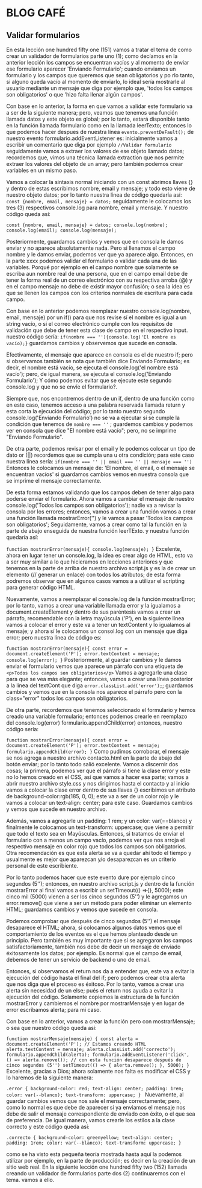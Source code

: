 # BLOG CAFÉ

## Validar formularios

En esta lección one hundred fifty one (151) vamos a tratar el tema de como crear un validador de formularios parte uno (1); como decíamos en la anterior lección los campos se encuentran vacíos y al momento de enviar ese formulario aparecer 'Enviando Formulario'; cuando enviamos un formulario y los campos que queremos que sean obligatorios y po rlo tanto, si alguno queda vacío al momento de enviarlo, lo ideal sería mostrarle al usuario mediante un mensaje que diga por ejemplo que, 'todos los campos son obligatorios' o que 'hizo falta llenar algún campos'.

Con base en lo anterior, la forma en que vamos a validar este formulario va a ser de la siguiente manera; pero, veamos que tenemos una función llamada datos y este objeto es global; por lo tanto, estará disponible tanto en la función llamada formulario como en la llamada leerTexto; entonces lo que podemos hacer despues de nuestra línea `evento.preventDeFault();` de nuestro evento formulario.addEventListener es: inicialmente vamos a escribir un comentario que diga por ejemplo `//Validar formulario` seguidamente vamos a extraer los valores de ese objeto llamado datos; recordemos que, vimos una técnica llamada extraction que nos permite extraer los valores del objeto de un array; pero también podemos crear variables en un mismo paso.

Vamos a colocar la sintaxis normal iniciando con un const abrimos llaves {} y dentro de estas escribimos nombre, email y mensaje; y todo esto viene de nuestro objeto datos; por lo tanto nuestra línea de código quedaría así: `const {nombre, email, mensaje} = datos;` seguidamente le colocamos los tres (3) respectivos console.log para nombre, email y mensaje. Y nuestro código queda así:

`
const {nombre, email, mensaje} = datos;
console.log(nombre);
console.log(email);
console.log(mensaje);
`

Posteriormente, guardamos cambios y vemos que en consola le damos enviar y no aparece absolutamente nada. Pero si llenamos el campo nombre y le damos enviar, podemos ver que ya aparece algo. Entonces, en la parte xxxx podemos validar el formulario o validar cada una de las variables. Porqué por ejemplo en el campo nombre que solamente se escriba aun nombre real de una persona, que en el campo email debe de tener la forma real de un correo electrónico con su respectiva arroba (@) y en el campo mensaje no debe de existir mayor confusión; o sea la idea es que se llenen los campos con los criterios normales de escritura para cada campo.

Con base en lo anterior podemos reemplazar  nuestro console.log(nombre, email, mensaje) por un if() para que nos revise sí el nombre es igual a un string vacío, o si el correo electrónico cumple con los requisitos de validación que debe de tener esta clase de campo en el respectivo input. nuestro código sería: `if(nombre === ''){console.log('El nombre es vacío);}` guardamos cambios y observemos que sucede en consola.

Efectivamente, el mensaje que aparece en consola es el de nuestro if; pero si observamos también se nota que también dice Enviando Formulario; es decir, el nombre está vacío, se ejecuta el console.log('el nombre está vacío'); pero, de igual manera, se ejecuta el console.log('Enviando Formulario'); Y cómo podemos evitar que se ejecute este segundo console.log y que no se envíe el formulario?.

Siempre que, nos encontremos dentro de un if, dentro de una función como en este caso, tenemos acceso a una palabra reservada llamada return y esta corta la ejecución del código; por lo tanto nuestro segundo console.log('Enviando Formulario') no se va a ejecutar sí se cumple la condición que tenemos de `nombre === ''` ; guardemos cambios y podemos ver en consola que dice "El nombre está vacío"; pero, no se imprime "Enviando Formulario".

De otra parte, podemos revisar por el email y le podemos colocar un tipo de dato or (||) recordemos que se cumpla una u otra condición; para este caso nuestra línea sería: `if(nombre === '' || email === '' || mensaje === '')` Entonces le colocamos un mensaje de: 'El nombre, el email, o el mensaje se encuentran vacíos' si guardamos cambios vemos en nuestra consola que se imprime el mensaje correctamente.

De esta forma estamos validando que los campos deben de tener algo para poderse enviar el formulario. Ahora vamos a cambiar el mensaje de nuestro console.log('Todos los campos son obligatorios'); nadie va a revisar la consola por los errores; entonces, vamos a crear una función vamos a crear una función llamada mostrarError('') y le vamos a pasar 'Todos los campos son obligatorios'; Seguidamente, vamos a crear como tal la función en la parte de abajo enseguida de nuestra función leerTExto. y nuestra función quedaría así:

`
function mostrarError(mensaje){
    console.log(mensaje);
}
`
Excelente, ahora en lugar tener un console.log, la idea es crear algo de HTML, esto va a ser muy similar a lo que hicieramos en lecciones anteriores y que tenemos en la parte de arriba de nuestro archivo script.js y es la de crear un elemento (// generar un enlace) con todos los atributos; de esta forma podremos observar que en algunos casos vamos a a utilizar el scripting para generar código HTML.

Nuevamente, vamos a reemplazar el console.log de la función mostrarError; por lo tanto, vamos a crear una variable llamada error y la igualamos a document.createElement y dentro de sus paréntesis vamos a crear un párrafo, recomendable con la letra mayúscula ('P'), en la siguiente línea vamos a colocar el error y este va a tener un textContent y lo  igualamos al mensaje; y ahora sí le colocamos un consol.log con un mensaje que diga error; pero nuestra línea de código es:

`
function mostrarError(mensaje){
    const error = document.createElement('P');
    error.textContent = mensaje;
    console.log(error);
}
`
Posteriormente, al guardar cambios y le damos enviar el formulario vemos que aparece un párrafo con una etiqueta de `<p>Todos los campos son obligatorios</p>` Vamos a agregarle una clase para que se vea más elegante; entonces, vamos a crear una línea posterior a la línea del textCont que diga `error.classList.add('error');`; guardamos cambios y vemos que en la consola nos aparece el párrafo pero con la class="error" todos los campos son obligatorios.

De otra parte, recordemos que tenemos seleccionado el formulario y hemos creado una variable formulario; entonces podemos crearle en reemplazo del console.log(error) formulario.appendChild(error) entonces, nuestro código sería:

`
function mostrarError(mensaje){
    const error = document.createElement('P');
    error.textContent = mensaje;
    formulario.appendChild(error);
}
`
Como pudimos corroborar, el mensaje se nos agrega a nuestro archivo contacto.html en la parte de abajo del botón enviar; por lo tanto todo salió excelente. Vamos a discernir dos cosas; la primera, podemos ver que el párrafo si tiene la clase error y este no lo hemos creado en el CSS, así que vamos a hacer esa parte; vamos a abrir nuestro archivo style.css y nos dirigimos hasta el contacto y al inicio vamos a colocar la clase error dentro de sus llaves {} escribimos un atributo de background-color:rgb(185, 0, 0); este va a ser de un color rojo y le vamos a colocar un text-align: center; para este caso. Guardamos cambios y vemos que sucede en nuestro archivo.

Además, vamos a agregarle un padding: 1 rem; y un color: var(==blanco) y finalmente le colocamos un text-transform: uppercase; que viene a permitir que todo el texto sea en Mayúsculas. Entonces, si tratamos de enviar el formulario con a menos un campo vacío, podemos ver que nos arroja el respectivo mensaje en color rojo que todos los campos son obligatorios. Otra recomendación es que esta alerta se va a quedar ahí todo el tiempo y usualmente es mejor que aparezcan y/o desaparezcan es un criterio personal de este escribiente.

Por lo tanto podemos hacer que este evento dure por ejemplo cinco segundos  (5''); entonces, en nuestro archivo script.js y dentro de la función mostrarError al final vamos a escribir un setTimeout(() =>{}, 5000); este cinco mil (5000) vienen a ser los cinco segundos (5'') y le agregamos un error.remove() que viene a ser un método para poder eliminar un elemento HTML; guardamos cambios y vemos que sucede en consola.

Podemos comprobar que después de cinco segundos (5'') el mensaje desaparece el HTML; ahora, si colocamos algunos datos vemos que el comportamiento de los eventos es el que hemos planteado desde un principio. Pero también es muy importante que si se agregaron los campos satisfactoriamente, también nos debe de decir un mensaje de enviado éxitosamente los datos; por ejemplo. Es normal que el campo de email, debemos de tener un servicio de backend o uno de email.

Entonces, si observamos el return nos da a entender que, este va a evitar la ejecución del código hasta el final del if; pero podemos crear otra alerta que nos diga que el proceso es éxitoso. Por lo tanto, vamos a crear una alerta sin necesidad de un else; pués el return nos ayuda a evitar la ejecución del código. Solamente copiemos la estructura de la función mostrarError y cambiemos el nombre por mostrarMensaje y en lugar de error escribamos alerta; para mi caso.

Con base en lo anterior, vamos a crear la función pero con mostrarMensaje; o sea que nuestro código queda así:

`
function mostrarMensaje(mensaje) {
    const alerta = document.createElement('P');
    // Estamos creando HTML
    alerta.textContent = mensaje;
    alerta.classList.add('correcto');
    formulario.appendChild(alerta);
    formulario.addEventListener('click', () => alerta.remove());
     // con esta función desaparece después de cinco segundos (5'')
    setTimeout(() => {
        alerta.remove();
    }, 5000);
}
`
Excelente, gracias a Dios; ahora solamente nos falta es modificar el CSS y lo haremos de la siguiente manera:

`.error {
    background-color: red;
    text-align: center;
    padding: 1rem;
    color: var(--blanco);
    text-transform: uppercase;
}
`
Nuevamente, al guardar cambios vemos que nos sale el mensaje correctamente; pero, como lo normal es que debe de aparecer si ya enviamos el mensaje nos debe de salir el mensaje correspondiente de enviado con éxito, o el que sea de preferencia. De igual manera, vamos crearle los estilos a la clase correcto y este código queda así:

`
.correcto {
    background-color: greenyellow;
    text-align: center;
    padding: 1rem;
    color: var(--blanco);
    text-transform: uppercase;
}
`

como se ha visto esta pequeña teoría mostrada hasta aquí la podemos utilizar por ejemplo, en la parte de producción; es decir en la creación de un sitio web real. En la siguiente lección one hundred fifty two (152) llamada creando un validador de formularios parte dos (2) continuaremos con el tema. vamos a ello.
